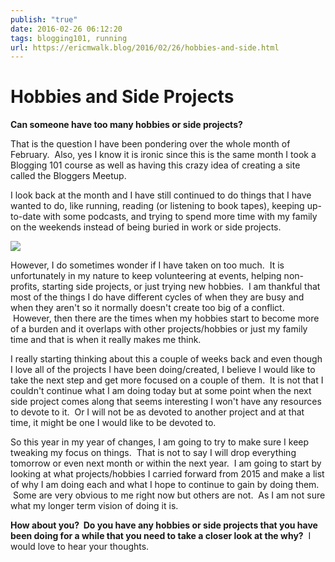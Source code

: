 ```yaml
---
publish: "true"
date: 2016-02-26 06:12:20
tags: blogging101, running
url: https://ericmwalk.blog/2016/02/26/hobbies-and-side.html
---
```


# Hobbies and Side Projects

**Can someone have too many hobbies or side projects?**

That is the question I have been pondering over the whole month of February.  Also, yes I know it is ironic since this is the same month I took a Blogging 101 course as well as having this crazy idea of creating a site called the Bloggers Meetup.

I look back at the month and I have still continued to do things that I have wanted to do, like running, reading (or listening to book tapes), keeping up-to-date with some podcasts, and trying to spend more time with my family on the weekends instead of being buried in work or side projects.


![](https://ericmwalk.blog/uploads/2022/86e0572f89.jpg)

However, I do sometimes wonder if I have taken on too much.  It is unfortunately in my nature to keep volunteering at events, helping non-profits, starting side projects, or just trying new hobbies.  I am thankful that most of the things I do have different cycles of when they are busy and when they aren't so it normally doesn't create too big of a conflict.  However, then there are the times when my hobbies start to become more of a burden and it overlaps with other projects/hobbies or just my family time and that is when it really makes me think.

I really starting thinking about this a couple of weeks back and even though I love all of the projects I have been doing/created, I believe I would like to take the next step and get more focused on a couple of them.  It is not that I couldn't continue what I am doing today but at some point when the next side project comes along that seems interesting I won't have any resources to devote to it.  Or I will not be as devoted to another project and at that time, it might be one I would like to be devoted to.

So this year in my year of changes, I am going to try to make sure I keep tweaking my focus on things.  That is not to say I will drop everything tomorrow or even next month or within the next year.  I am going to start by looking at what projects/hobbies I carried forward from 2015 and make a list of why I am doing each and what I hope to continue to gain by doing them.  Some are very obvious to me right now but others are not.  As I am not sure what my longer term vision of doing it is.

**How about you?  Do you have any hobbies or side projects that you have been doing for a while that you need to take a closer look at the why?**  I would love to hear your thoughts.
